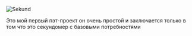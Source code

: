 ![Sekund](https://github.com/Yolochka01/Sekunda/assets/129544704/fe87d343-1485-4edd-9ce1-9ef8580b2e1a)



Это мой первый пэт-проект он очень простой и заключается только в том что это секундомер с базовыми потребностями
